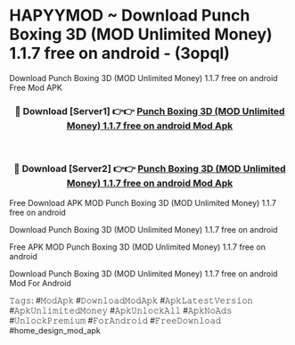 # HAPYYMOD ~ Download Punch Boxing 3D (MOD Unlimited Money) 1.1.7 free on android - (3opql)
Download Punch Boxing 3D (MOD Unlimited Money) 1.1.7 free on android Free Mod APK

<div align="center">
<h3>🔴 Download [Server1] 👉👉 <a href="https://apk-comot.site?title=Punch_Boxing_3D_(MOD_Unlimited_Money)_1.1.7_free_on_android">Punch Boxing 3D (MOD Unlimited Money) 1.1.7 free on android Mod Apk</a></h3><br>

<h3>🔴 Download [Server2] 👉👉 <a href="https://apk-comot.site?title=Punch_Boxing_3D_(MOD_Unlimited_Money)_1.1.7_free_on_android">Punch Boxing 3D (MOD Unlimited Money) 1.1.7 free on android Mod Apk</a></h3>
</div>


Free Download APK MOD Punch Boxing 3D (MOD Unlimited Money) 1.1.7 free on android

Download Punch Boxing 3D (MOD Unlimited Money) 1.1.7 free on android 

Free APK MOD Punch Boxing 3D (MOD Unlimited Money) 1.1.7 free on android 

Download Punch Boxing 3D (MOD Unlimited Money) 1.1.7 free on android Mod For Android

𝚃𝚊𝚐𝚜: #𝙼𝚘𝚍𝙰𝚙𝚔 #𝙳𝚘𝚠𝚗𝚕𝚘𝚊𝚍𝙼𝚘𝚍𝙰𝚙𝚔 #𝙰𝚙𝚔𝙻𝚊𝚝𝚎𝚜𝚝𝚅𝚎𝚛𝚜𝚒𝚘𝚗 #𝙰𝚙𝚔𝚄𝚗𝚕𝚒𝚖𝚒𝚝𝚎𝚍𝙼𝚘𝚗𝚎𝚢 #𝙰𝚙𝚔𝚄𝚗𝚕𝚘𝚌𝚔𝙰𝚕𝚕 #𝙰𝚙𝚔𝙽𝚘𝙰𝚍𝚜 #𝚄𝚗𝚕𝚘𝚌𝚔𝙿𝚛𝚎𝚖𝚒𝚞𝚖 #𝙵𝚘𝚛𝙰𝚗𝚍𝚛𝚘𝚒𝚍 #𝙵𝚛𝚎𝚎𝙳𝚘𝚠𝚗𝚕𝚘𝚊𝚍 #home_design_mod_apk